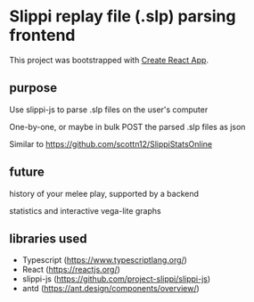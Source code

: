 # Slippi replay file (.slp) parsing frontend

This project was bootstrapped with [Create React App](https://github.com/facebook/create-react-app).

## purpose

Use slippi-js to parse .slp files on the user's computer

One-by-one, or maybe in bulk POST the parsed .slp files as json

Similar to https://github.com/scottn12/SlippiStatsOnline

## future

history of your melee play, supported by a backend

statistics and interactive vega-lite graphs

## libraries used

* Typescript (https://www.typescriptlang.org/)
* React (https://reactjs.org/)
* slippi-js (https://github.com/project-slippi/slippi-js)
* antd (https://ant.design/components/overview/)
